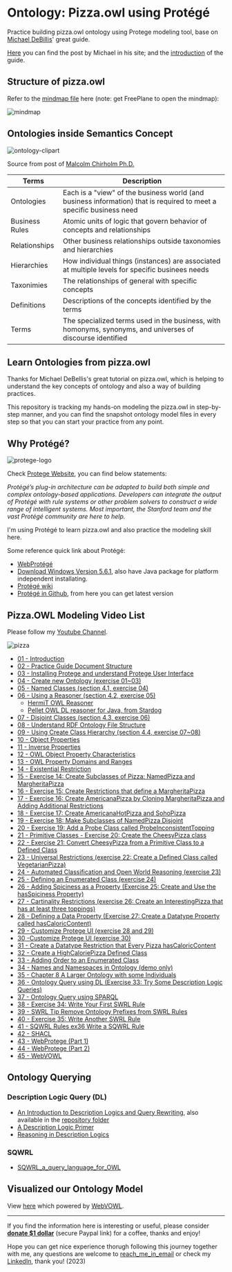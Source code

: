 # Ontology: Pizza.owl using Protégé

Practice building pizza.owl ontology using Protege modeling tool, base on [Michael DeBillis](https://www.linkedin.com/in/michael-debellis-85329/)' great guide.

[Here](https://www.michaeldebellis.com/post/protegetutorialyoutubeplaylist) you can find the post by Michael in his site; and the [introduction](https://www.michaeldebellis.com/post/new-protege-pizza-tutorial) of the guide.

## Structure of pizza.owl

Refer to the [mindmap file](pizza.owl%20tutorial.mm) here (note: get FreePlane to open the mindmap):

![mindmap](img/pizza_tutorial.jpg)

## Ontologies inside Semantics Concept

![ontology-clipart](img/ontology.png)

Source from post of [Malcolm Chirholm Ph.D.](https://www.linkedin.com/in/malcolmchisholm?miniProfileUrn=urn%3Ali%3Afs_miniProfile%3AACoAAALGOX0Byp8PZaGgklIEBK0daX9A9WtjIQM&lipi=urn%3Ali%3Apage%3Ad_flagship3_feed%3BYN15qj%2FISRyjIwyAgQtkjQ%3D%3D)

| Terms          | Description                                                                                                         |
| -------------- | ------------------------------------------------------------------------------------------------------------------- |
| Ontologies     | Each is a "view" of the business world (and business information) that is required to meet a specific business need |
| Business Rules | Atomic units of logic that govern behavior of concepts and relationships                                            |
| Relationships  | Other business relationships outside taxonomies and hierarchies                                                     |
| Hierarchies    | How individual things (instances) are associated at multiple levels for specific businees needs                     |
| Taxonimies     | The relationships of general with specific concepts                                                                 |
| Definitions    | Descriptions of the concepts identified by the terms                                                                |
| Terms          | The specialized terms used in the business, with homonyms, synonyms, and universes of discourse identified          |

## Learn Ontologies from pizza.owl

Thanks for Michael DeBellis's great tutorial on pizza.owl, which is helping to understand the key concepts of ontology and also a way of building practices.

This repository is tracking my hands-on modeling the pizza.owl in step-by-step manner, and you can find the snapshot ontology model files in every step so that you can start your practice from any point.

## Why Protégé?

![protege-logo](img/protege_logo.png)

Check [Protege Website](https://protege.stanford.edu/), you can find below statements:

*Protégé’s plug-in architecture can be adapted to build both simple and complex ontology-based applications. Developers can integrate the output of Protégé with rule systems or other problem solvers to construct a wide range of intelligent systems. Most important, the Stanford team and the vast Protégé community are here to help.*

I'm using Protégé to learn pizza.owl and also practice the modeling skill here.

Some reference quick link about Protégé:

- [WebProtégé](http://webprotege.stanford.edu/)
- [Download Windows Version 5.6.1](https://protege.stanford.edu/software.php), also have Java package for platform independent installating.
- [Protégé wiki](https://protegewiki.stanford.edu/wiki/Main_Page)
- [Protégé in Github](https://github.com/protegeproject), from here you can get latest version

## Pizza.OWL Modeling Video List 

Please follow my [Youtube Channel](https://www.youtube.com/channel/UCTshmTJGpJunOz23vCEhzWg).

![pizza](img/pizza.png)

- [01 - Introduction](https://youtu.be/l0PZhqmTwfM)
- [02 - Practice Guide Document Structure](https://youtu.be/eWx9_zJkiUY)
- [03 - Installing Protege and understand Protege User Interface](https://youtu.be/Q6eq-cWBpfQ)
- [04 - Create new Ontology (exercise 01~03)](https://youtu.be/IMjKcx93ens)
- [05 - Named Classes (section 4.1, exercise 04)](https://youtu.be/QqVrFxaEFrI)
- [06 - Using a Reasoner (section 4.2, exercise 05)](https://youtu.be/TKMW5udKzIM)
  - [HermiT OWL Reasoner](http://www.hermit-reasoner.com/)
  - [Pellet OWL DL reasoner for Java, from Stardog](https://github.com/stardog-union/pellet)
- [07 - Disjoint Classes (section 4.3, exercise 06)](https://youtu.be/g7aoDsS5kSI)
- [08 - Understand RDF Ontology File Structure](https://youtu.be/qjer-vEKMNg)
- [09 - Using Create Class Hierarchy (section 4.4, exercise 07~08)](https://youtu.be/FQdjYQMqfBI)
- [10 - Object Properties](https://youtu.be/4DfR06bI500)
- [11 - Inverse Properties](https://youtu.be/cqQ8uqRjhNQ)
- [12 - OWL Object Property Characteristics](https://youtu.be/bYx0LPxXAk8)
- [13 - OWL Property Domains and Ranges](https://youtu.be/gE_kKvS-R5o)
- [14 - Existential Restriction](https://youtu.be/KG4D5PEhCKE)
- [15 - Exercise 14: Create Subclasses of Pizza: NamedPizza and MargheritaPizza](https://youtu.be/tN5l1JjVVMw)
- [16 - Exercise 15: Create Restrictions that define a MargheritaPizza](https://youtu.be/zpw9knBt8Zw)
- [17 - Exercise 16: Create AmericanaPizza by Cloning MargheritaPizza and Adding Additional Restrictions](https://youtu.be/sBm0Lz0vnP4)
- [18 - Exercise 17: Create AmericanaHotPizza and SohoPizza](https://youtu.be/qISxhDleqf8)
- [19 - Exercise 18: Make Subclasses of NamedPizza Disjoint](https://youtu.be/TZdaSRDWKm8)
- [20 - Exercise 19: Add a Probe Class called ProbeInconsistentTopping](https://youtu.be/Gq3-zWinu1c)
- [21 - Primitive Classes - Exercise 20: Create the CheesyPizza class](https://youtu.be/Bkb7DdBWGNw)
- [22 - Exercise 21: Convert CheesyPizza from a Primitive Class to a Defined Class](https://youtu.be/x5_83xGCrZc)
- [23 - Universal Restrictions (exercise 22: Create a Defined Class called VegetarianPizza)](https://youtu.be/rO195cLbwS4)
- [24 - Automated Classification and Open World Reasoning (exercise 23)](https://youtu.be/s5wx6vQg650)
- [25 - Defining an Enumerated Class (exercise 24)](https://youtu.be/ZNodw2fYxy0)
- [26 - Adding Spiciness as a Property (Exercise 25: Create and Use the hasSpiciness Property)](https://youtu.be/ClmDiKU1VlY)
- [27 - Cartinality Restrictions (exercise 26: Create an InterestingPizza that has at least three toppings)](https://youtu.be/efCHZ0q771A)
- [28 - Defining a Data Property (Exercise 27: Create a Datatype Property called hasCaloricContent)](https://youtu.be/0Y1-SQ_sU9g)
- [29 - Customize Protege UI (exercise 28 and 29)](https://youtu.be/fTrWQE6y3Os)
- [30 -Customize Protege UI (exercise 30)](https://youtu.be/bun_1B5T27M)
- [31 - Create a Datatype Restriction that Every Pizza hasCaloricContent](https://youtu.be/QUGmmfKWdHE)
- [32 - Create a HighCaloriePizza Defined Class](https://youtu.be/fqpcYCD4rRE)
- [33 - Adding Order to an Enumerated Class](https://youtu.be/5m2qRSrUAe8)
- [34 - Names and Namespaces in Ontology (demo only)](https://youtu.be/7PPJPoJCFfE)
- [35 - Chapter 8 A Larger Ontology with some Individuals](https://youtu.be/l-mY5urfE7k)
- [36 - Ontology Query using DL (Exercise 33: Try Some Description Logic Queries)](https://youtu.be/3cwlMMQSPcA)
- [37 - Ontology Query using SPARQL](https://youtu.be/kK5iLNNqZnc)
- [38 - Exercise 34: Write Your First SWRL Rule](https://youtu.be/bk5KrQIs6eU)
- [39 - SWRL Tip Remove Ontology Prefixes from SWRL Rules](https://youtu.be/1OrvhURYYA0)
- [40 - Exercise 35: Write Another SWRL Rule](https://youtu.be/dBrBWqkuSog)
- [41 - SQWRL Rules ex36 Write a SQWRL Rule](https://youtu.be/eAZVmZa1Qpo)
- [42 - SHACL](https://youtu.be/hatOoDLN7CE)
- [43 - WebProtege (Part 1)](https://youtu.be/zPSFoPY9vGM)
- [44 - WebProtege (Part 2)](https://youtu.be/xAOgKmHoeeQ)
- [45 - WebVOWL](https://youtu.be/2B5tvHAZICs)

## Ontology Querying

### Description Logic Query (DL)

- [An Introduction to Description Logics and Query Rewriting](https://www.dcs.bbk.ac.uk/~roman/papers/RW12014.pdf), also available in the [repository folder](ontology_query/DL/RW12014_An%20Introduction%20to%20Description%20Logics%20and%20Query%20Rewriting.pdf)
- [A Description Logic Primer](https://arxiv.org/pdf/1201.4089.pdf)
- [Reasoning in Description Logics](ontology_query/DL/Reasoning%20in%20Description%20Logics.pdf)

### SQWRL

- [SQWRL_a_query_language_for_OWL](ontology_query/SQWRL/SQWRL_a_query_language_for_OWL.pdf)

## Visualized our Ontology Model

View [here](https://service.tib.eu/webvowl/#iri=https://yasenstar.github.io/protege_pizza/MyPizzaTutorial.rdf) which powered by [WebVOWL](http://vowl.visualdataweb.org/webvowl.html).

---

If you find the information here is interesting or useful, please consider [**donate $1 dollar**](https://paypal.me/zhaoxiaoqi/1) (secure Paypal link) for a coffee, thanks and enjoy!

Hope you can get nice experience thorugh following this journey together with me, any questions are welcome to [reach_me_in_email](mailto:xiaoqizhao@outlook.com?subject=Protege-pizza.owl) or check my [LinkedIn](https://www.linkedin.com/in/xiaoqi-zhao-03715614/), thank you!  (2023)
